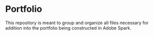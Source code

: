 # Portfolio
This repository is meant to group and organize all files necessary for addition into the portfolio being constructed in Adobe Spark. 
